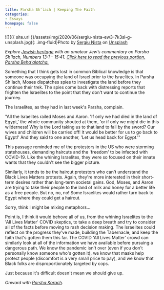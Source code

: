 ```yaml
---
title: Parsha Sh’lach | Keeping The Faith
categories:
- Essays
homepage: false
---
```


![]({{ site.url }}/assets/img/2020/06/sergiu-nista-ew3-7k3sl-g-unsplash.jpg){: .img-fluid}Photo by [Sergiu Nista](https://unsplash.com/@sergiunista?utm_source=unsplash&utm_medium=referral&utm_content=creditCopyText) on [Unsplash](https://unsplash.com/@sergiunista?utm_source=unsplash&utm_medium=referral&utm_content=creditCopyText)

_Explore [Jewish heritage](https://withoutapath.com/jewish-heritage/) with an amateur Jew’s commentary on Parsha Sh'lach, Numbers 13:1 – 15:41. [Click here to read the previous portion, Parsha Beha'alotcha.](https://withoutapath.com/parsha-behaalotcha/)_

Something that I think gets lost in common Biblical knowledge is that someone was occupying the land of Israel prior to the Israelites. In Parsha Sh'lach, Moses dispatches spies to investigate the land before they continue their trek. The spies come back with distressing reports that frighten the Israelites to the point that they don't want to continue the journey.

The Israelites, as they had in last week's Parsha, complain.

<!-- more -->

"All the Israelites railed Moses and Aaron. 'If only we had died in the land of Egypt,' the whole community shouted at them, 'or if only we might die in this wilderness! Why is the Lord taking us to that land to fall by the sword? Our wives and children will be carried off! It would be better for us to go back to Egypt!' And they said to one another, 'Let us head back for Egypt.'"

This passage reminded me of the protestors in the US who were storming statehouses, demanding haircuts and the 'freedom' to be infected with COVID-19. Like the whining Israelites, they were so focused on their innate wants that they couldn't see the bigger picture.

Similarly, it tends to be the haircut protestors who can't understand the Black Lives Matters protests. Again, they're more interested in their short-term desires rather than long-term societal gains. God, Moses, and Aaron are trying to take their people to the land of milk and honey for a better life as a free people. But no, no, no! Some Israelites would rather turn back to Egypt where they could get a haircut.

Sorry, think I might be mixing metaphors... 

Point is, I think it would behove all of us, from the whining Israelites to the 'All Lives Matter' COVID skeptics, to take a deep breath and try to consider all of the facts before moving to rash decision making. The Israelites could reflect on the progress they've made, building the Tabernacle, and keep the faith that's gotten them this far. The COVID 'All Lives Matter' crowd can similarly look at all of the information we have available before pursuing a dangerous path. We know the pandemic isn't over (even if you don't personally know someone who's gotten it), we know that masks help protect people (discomfort is a very small price to pay), and we know that Black folks are disproportionately targeted by cops.

Just because it's difficult doesn't mean we should give up.

_Onward with [Parsha Korach](https://withoutapath.com/parsha-korach/)._

